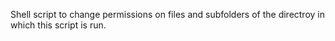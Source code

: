 Shell script to change permissions on files and subfolders of the directroy in which this script is run.
